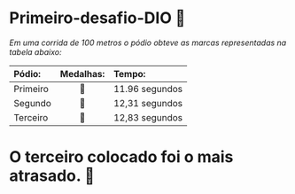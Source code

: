 # Primeiro-desafio-DIO :athletic_shoe:

*Em uma corrida de 100 metros o pódio obteve as marcas representadas na tabela abaixo:*

| Pódio:   |     Medalhas:     | Tempo:         |
| :------- | :---------------: | :------------- |
| Primeiro | :1st_place_medal: | 11.96 segundos |
| Segundo  | :2nd_place_medal: | 12,31 segundos |
| Terceiro | :3rd_place_medal: | 12,83 segundos |



# O terceiro colocado foi o mais atrasado. :turtle:

